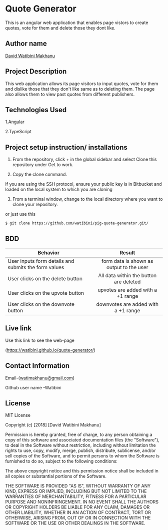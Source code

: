 # Quote Generator

This is an angular web application that enables page vistors to create quotes, vote for them and delete those they dont like.

## Author name

[David Watibini Makhanu](https://github.com/watibini/quote-generator.git/)

## Project Description

This web application allows its page visitors to input quotes, vote for them and dislike those that they don't like same as to deleting them. The page also allows them to view past quotes from different publishers.

## Technologies Used

1.Angular

2.TypeScript


## Project setup instruction/ installations


1. From the repository, click + in the global sidebar and select Clone this repository under Get to work.

2.  Copy the clone command.

If you are using the SSH protocol, ensure your public key is in Bitbucket and loaded on the local system to which you are cloning

3.  From a terminal window, change to the local directory where you want to clone your repository.

or just use this

`$ git clone https://github.com/watibini/pig-quote-generator.git/`

## BDD

| Behavior        | Result |
| ------------- |:----:|
| User inputs form details and submits the form values | form data is shown as output to the user |
| User clicks on the delete button | All data within the button are deleted  |
| User clicks on the upvote button | upvotes are added with a +1 range |
| User clicks on the downvote button | downvotes are added with a +1 range |

## Live link

Use this link to see the web-page

(<https://watibini.github.io/quote-generator/>)

## Contact Information

Email-(watimakhanu@gmail.com)

Github user name -Watibini

## License

MIT License

Copyright (c) [2018] [David Watibini Makhanu]

Permission is hereby granted, free of charge, to any person obtaining a copy
of this software and associated documentation files (the "Software"), to deal
in the Software without restriction, including without limitation the rights
to use, copy, modify, merge, publish, distribute, sublicense, and/or sell
copies of the Software, and to permit persons to whom the Software is
furnished to do so, subject to the following conditions:

The above copyright notice and this permission notice shall be included in all
copies or substantial portions of the Software.

THE SOFTWARE IS PROVIDED "AS IS", WITHOUT WARRANTY OF ANY KIND, EXPRESS OR
IMPLIED, INCLUDING BUT NOT LIMITED TO THE WARRANTIES OF MERCHANTABILITY,
FITNESS FOR A PARTICULAR PURPOSE AND NONINFRINGEMENT. IN NO EVENT SHALL THE
AUTHORS OR COPYRIGHT HOLDERS BE LIABLE FOR ANY CLAIM, DAMAGES OR OTHER
LIABILITY, WHETHER IN AN ACTION OF CONTRACT, TORT OR OTHERWISE, ARISING FROM,
OUT OF OR IN CONNECTION WITH THE SOFTWARE OR THE USE OR OTHER DEALINGS IN THE
SOFTWARE.
